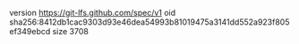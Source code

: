 version https://git-lfs.github.com/spec/v1
oid sha256:8412db1cac9303d93e46dea54993b81019475a3141dd552a923f805ef349ebcd
size 3708
